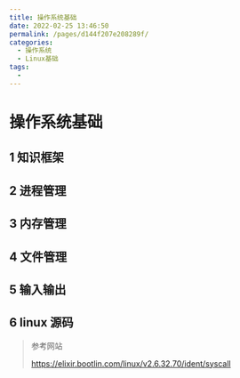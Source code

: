 ```yaml
---
title: 操作系统基础
date: 2022-02-25 13:46:50
permalink: /pages/d144f207e208289f/
categories:
  - 操作系统
  - Linux基础
tags:
  - 
---
```




# 操作系统基础

## 1 知识框架

## 2 进程管理

## 3 内存管理

## 4 文件管理

## 5 输入输出

## 6 linux 源码

> 参考网站
>
> https://elixir.bootlin.com/linux/v2.6.32.70/ident/syscall
